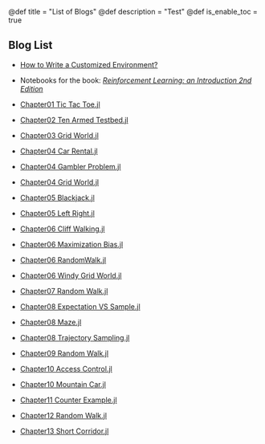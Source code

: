 @def title = "List of Blogs"
@def description = "Test"
@def is_enable_toc = true

## Blog List

- [How to Write a Customized
  Environment?](/blog/how_to_write_a_customized_environment/)

- Notebooks for the book: [*Reinforcement Learning: an Introduction 2nd Edition*](https://github.com/JuliaReinforcementLearning/ReinforcementLearningAnIntroduction.jl)
- [Chapter01 Tic Tac Toe.jl](https://juliareinforcementlearning.org/blog/notebooks_for_reinforcement_learning_an_introduction/Chapter01_Tic_Tac_Toe.jl)
- [Chapter02 Ten Armed Testbed.jl](https://juliareinforcementlearning.org/blog/notebooks_for_reinforcement_learning_an_introduction/Chapter02_Ten_Armed_Testbed.jl)
- [Chapter03 Grid World.jl](https://juliareinforcementlearning.org/blog/notebooks_for_reinforcement_learning_an_introduction/Chapter03_Grid_World.jl)
- [Chapter04 Car Rental.jl](https://juliareinforcementlearning.org/blog/notebooks_for_reinforcement_learning_an_introduction/Chapter04_Car_Rental.jl)
- [Chapter04 Gambler Problem.jl](https://juliareinforcementlearning.org/blog/notebooks_for_reinforcement_learning_an_introduction/Chapter04_Gambler_Problem.jl)
- [Chapter04 Grid World.jl](https://juliareinforcementlearning.org/blog/notebooks_for_reinforcement_learning_an_introduction/Chapter04_Grid_World.jl)
- [Chapter05 Blackjack.jl](https://juliareinforcementlearning.org/blog/notebooks_for_reinforcement_learning_an_introduction/Chapter05_Blackjack.jl)
- [Chapter05 Left Right.jl](https://juliareinforcementlearning.org/blog/notebooks_for_reinforcement_learning_an_introduction/Chapter05_Left_Right.jl)
- [Chapter06 Cliff Walking.jl](https://juliareinforcementlearning.org/blog/notebooks_for_reinforcement_learning_an_introduction/Chapter06_Cliff_Walking.jl)
- [Chapter06 Maximization Bias.jl](https://juliareinforcementlearning.org/blog/notebooks_for_reinforcement_learning_an_introduction/Chapter06_Maximization_Bias.jl)
- [Chapter06 RandomWalk.jl](https://juliareinforcementlearning.org/blog/notebooks_for_reinforcement_learning_an_introduction/Chapter06_RandomWalk.jl)
- [Chapter06 Windy Grid World.jl](https://juliareinforcementlearning.org/blog/notebooks_for_reinforcement_learning_an_introduction/Chapter06_Windy_Grid_World.jl)
- [Chapter07 Random Walk.jl](https://juliareinforcementlearning.org/blog/notebooks_for_reinforcement_learning_an_introduction/Chapter07_Random_Walk.jl)
- [Chapter08 Expectation VS Sample.jl](https://juliareinforcementlearning.org/blog/notebooks_for_reinforcement_learning_an_introduction/Chapter08_Expectation_VS_Sample.jl)
- [Chapter08 Maze.jl](https://juliareinforcementlearning.org/blog/notebooks_for_reinforcement_learning_an_introduction/Chapter08_Maze.jl)
- [Chapter08 Trajectory Sampling.jl](https://juliareinforcementlearning.org/blog/notebooks_for_reinforcement_learning_an_introduction/Chapter08_Trajectory_Sampling.jl)
- [Chapter09 Random Walk.jl](https://juliareinforcementlearning.org/blog/notebooks_for_reinforcement_learning_an_introduction/Chapter09_Random_Walk.jl)
- [Chapter10 Access Control.jl](https://juliareinforcementlearning.org/blog/notebooks_for_reinforcement_learning_an_introduction/Chapter10_Access_Control.jl)
- [Chapter10 Mountain Car.jl](https://juliareinforcementlearning.org/blog/notebooks_for_reinforcement_learning_an_introduction/Chapter10_Mountain_Car.jl)
- [Chapter11 Counter Example.jl](https://juliareinforcementlearning.org/blog/notebooks_for_reinforcement_learning_an_introduction/Chapter11_Counter_Example.jl)
- [Chapter12 Random Walk.jl](https://juliareinforcementlearning.org/blog/notebooks_for_reinforcement_learning_an_introduction/Chapter12_Random_Walk.jl)
- [Chapter13 Short Corridor.jl](https://juliareinforcementlearning.org/blog/notebooks_for_reinforcement_learning_an_introduction/Chapter13_Short_Corridor.jl)